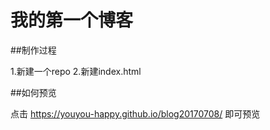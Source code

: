 # 我的第一个博客

##制作过程

1.新建一个repo
2.新建index.html

##如何预览

点击 https://youyou-happy.github.io/blog20170708/ 即可预览
